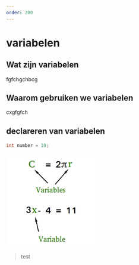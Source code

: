 ```yaml
---
order: 200
---
```

# variabelen
## Wat zijn variabelen
fgfchgchbcg
## Waarom gebruiken we variabelen
cxgfgfch
## declareren van variabelen
```java
int number = 10;
```

![variable](src/variable.jpg)

> test
